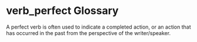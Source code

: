 # verb_perfect Glossary
A perfect verb is often used to indicate a completed action, or an action that has occurred in the past from the perspective of the writer/speaker.